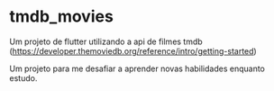 # tmdb_movies

Um projeto de flutter utilizando a api de filmes tmdb (https://developer.themoviedb.org/reference/intro/getting-started)

Um projeto para me desafiar a aprender novas habilidades enquanto estudo.
